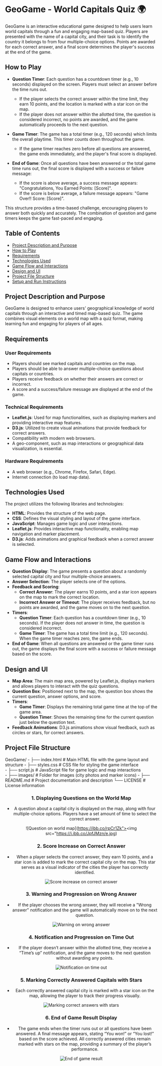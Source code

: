 # GeoGame - World Capitals Quiz 🌍

GeoGame is an interactive educational game designed to help users learn world capitals through a fun and engaging map-based quiz. Players are presented with the name of a capital city, and their task is to identify the country it belongs to from four multiple-choice options. Points are awarded for each correct answer, and a final score determines the player's success at the end of the game.

## How to Play

- **Question Timer**: Each question has a countdown timer (e.g., 10 seconds) displayed on the screen. Players must select an answer before the time runs out.  
  - If the player selects the correct answer within the time limit, they earn 10 points, and the location is marked with a star icon on the map.
  - If the player does not answer within the allotted time, the question is considered incorrect, no points are awarded, and the game automatically proceeds to the next question.

- **Game Timer**: The game has a total timer (e.g., 120 seconds) which limits the overall playtime. This timer counts down throughout the game.  
  - If the game timer reaches zero before all questions are answered, the game ends immediately, and the player's final score is displayed.

- **End of Game**: Once all questions have been answered or the total game time runs out, the final score is displayed with a success or failure message:  
  - If the score is above average, a success message appears: "Congratulations, You Earned Points: [Score]".
  - If the score is below average, a failure message appears: "Game Over!! Score: [Score]".

This structure provides a time-based challenge, encouraging players to answer both quickly and accurately. The combination of question and game timers keeps the game fast-paced and engaging.


## Table of Contents

- [Project Description and Purpose](#project-description-and-purpose)
- [How to Play](#how-to-play)
- [Requirements](#requirements)
- [Technologies Used](#technologies-used)
- [Game Flow and Interactions](#game-flow-and-interactions)
- [Design and UI](#design-and-ui)
- [Project File Structure](#project-file-structure)
- [Setup and Run Instructions](#setup-and-run-instructions)

## Project Description and Purpose

GeoGame is designed to enhance users' geographical knowledge of world capitals through an interactive and timed map-based quiz. The game combines visual elements on a world map with a quiz format, making learning fun and engaging for players of all ages.

## Requirements

### User Requirements

- Players should see marked capitals and countries on the map.
- Players should be able to answer multiple-choice questions about capitals or countries.
- Players receive feedback on whether their answers are correct or incorrect.
- A score and a success/failure message are displayed at the end of the game.

### Technical Requirements

- **Leaflet.js**: Used for map functionalities, such as displaying markers and providing interactive map features.
- **D3.js**: Utilized to create visual animations that provide feedback for correct answers.
- Compatibility with modern web browsers.
- A geo-component, such as map interactions or geographical data visualization, is essential.

### Hardware Requirements

- A web browser (e.g., Chrome, Firefox, Safari, Edge).
- Internet connection (to load map data).

## Technologies Used

The project utilizes the following libraries and technologies:

- **HTML**: Provides the structure of the web page.
- **CSS**: Defines the visual styling and layout of the game interface.
- **JavaScript**: Manages game logic and user interactions.
- **Leaflet.js**: Provides interactive map functionality, enabling map navigation and marker placement.
- **D3.js**: Adds animations and graphical feedback when a correct answer is selected.

## Game Flow and Interactions

- **Question Display**: The game presents a question about a randomly selected capital city and four multiple-choice answers.
- **Answer Selection**: The player selects one of the options.
- **Feedback and Scoring**:  
  - **Correct Answer**: The player earns 10 points, and a star icon appears on the map to mark the correct location.
  - **Incorrect Answer or Timeout**: The player receives feedback, but no points are awarded, and the game moves on to the next question.
- **Timers**:  
  - **Question Timer**: Each question has a countdown timer (e.g., 10 seconds). If the player does not answer in time, the question is considered incorrect.
  - **Game Timer**: The game has a total time limit (e.g., 120 seconds). When the game timer reaches zero, the game ends.
- **End of Game**: When all questions are answered or the game timer runs out, the game displays the final score with a success or failure message based on the score.

## Design and UI

- **Map Area**: The main map area, powered by Leaflet.js, displays markers and allows players to interact with the quiz questions.
- **Question Box**: Positioned next to the map, the question box shows the current question, answer options, and score.
- **Timers**:  
  - **Game Timer**: Displays the remaining total game time at the top of the game area.
  - **Question Timer**: Shows the remaining time for the current question just below the question text.
- **Feedback Animations**: D3.js animations show visual feedback, such as circles or stars, for correct answers.

## Project File Structure
GeoGame/  - ├── index.html # Main HTML file with the game layout and structure 
          - ├── styles.css # CSS file for styling the game interface     
          - ├── script.js # JavaScript file for game logic and map interactions   
          - ├── images/ # Folder for images (city photos and marker icons) 
          - ├── README.md # Project documentation and description └── LICENSE # License information


<div align="center">
  
### 1. Displaying Questions on the World Map

- A question about a capital city is displayed on the map, along with four multiple-choice options. Players have a set amount of time to select the correct answer.
  
![Question on world map](https://ibb.co/rpCr1Zk"><img src="https://i.ibb.co/JpfJMzn/e.jpg)



### 2. Score Increase on Correct Answer

- When a player selects the correct answer, they earn 10 points, and a star icon is added to mark the correct capital city on the map. This star serves as a visual indicator of the cities the player has correctly identified.
  
![Score increase on correct answer](https://i.ibb.co/s90ZQ8t/a.jpg)


### 3. Warning and Progression on Wrong Answer

- If the player chooses the wrong answer, they will receive a "Wrong answer" notification and the game will automatically move on to the next question.

![Warning on wrong answer](https://i.ibb.co/0m9YzBD/b.jpg)



### 4. Notification and Progression on Time Out

- If the player doesn’t answer within the allotted time, they receive a “Time’s up” notification, and the game moves to the next question without awarding any points.
  
![Notification on time out](https://i.ibb.co/XVjZdsN/c.jpg)



### 5. Marking Correctly Answered Capitals with Stars

- Each correctly answered capital city is marked with a star icon on the map, allowing the player to track their progress visually.

![Marking correct answers with stars](https://i.ibb.co/vH4Pd92/d.jpg)



### 6. End of Game Result Display
 
- The game ends when the timer runs out or all questions have been answered. A final message appears, stating “You won!” or “You lost!” based on the score achieved. All correctly answered cities remain marked with stars on the map, providing a summary of the player’s performance.


![End of game result](https://i.ibb.co/9qkNXQ4/Ekran-g-r-nt-s-2024-11-01-002705.jpg) 
</div>

